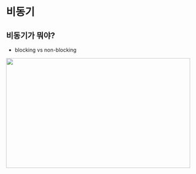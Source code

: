 # 비동기

## 비동기가 뭐야?
- blocking vs non-blocking

<img src="https://user-images.githubusercontent.com/87476435/142168836-9996e831-dd80-41fa-90ef-cfd0ef1be42c.png" width="500" height="300">

